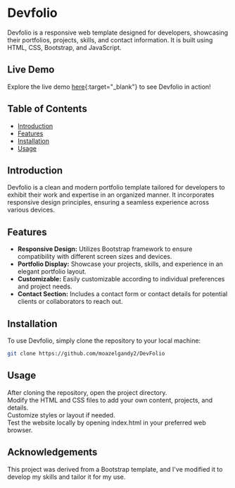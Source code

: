 # Devfolio

Devfolio is a responsive web template designed for developers, showcasing their portfolios, projects, skills, and contact information. It is built using HTML, CSS, Bootstrap, and JavaScript.

## Live Demo

Explore the live demo [here](https://devfolio-ea5b7.web.app/){:target="_blank"} to see Devfolio in action!

## Table of Contents
- [Introduction](#introduction)
- [Features](#features)
- [Installation](#installation)
- [Usage](#usage)

## Introduction

Devfolio is a clean and modern portfolio template tailored for developers to exhibit their work and expertise in an organized manner. It incorporates responsive design principles, ensuring a seamless experience across various devices.

## Features

- **Responsive Design:** Utilizes Bootstrap framework to ensure compatibility with different screen sizes and devices.
- **Portfolio Display:** Showcase your projects, skills, and experience in an elegant portfolio layout.
- **Customizable:** Easily customizable according to individual preferences and project needs.
- **Contact Section:** Includes a contact form or contact details for potential clients or collaborators to reach out.

## Installation

To use Devfolio, simply clone the repository to your local machine:

```bash
git clone https://github.com/moazelgandy2/DevFolio
````
## Usage
After cloning the repository, open the project directory.
<br>
Modify the HTML and CSS files to add your own content, projects, and details.
<br>
Customize styles or layout if needed.
<br>
Test the website locally by opening index.html in your preferred web browser.

## Acknowledgements
This project was derived from a Bootstrap template, and I've modified it to develop my skills and tailor it for my use.
